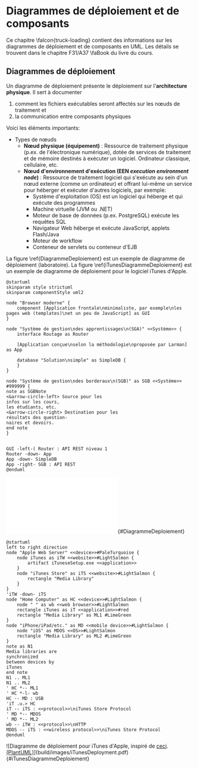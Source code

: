 # Diagrammes de déploiement et de composants

Ce chapitre&nbsp;\faIcon{truck-loading}&nbsp;contient des informations sur les diagrammes de déploiement et de composants en UML. Les détails se trouvent dans le chapitre F31/A37&nbsp;\faBook&nbsp;du livre du cours.

## Diagrammes de déploiement

Un diagramme de déploiement présente le déploiement sur l'**architecture physique**. Il sert à documenter

1. comment les fichiers exécutables seront affectés sur les nœuds de traitement et 
2. la communication entre composants physiques

Voici les éléments importants:

- Types de nœuds
  - **Nœud physique (équipement)** : Ressource de traitement physique (p.ex. de l'électronique numérique), dotée de services de traitement et de mémoire destinés à exécuter un logiciel. Ordinateur classique, cellulaire, etc.
  - **Nœud d'environnement d'exécution  (EEN *execution environment node*)** : Ressource de traitement logiciel qui s'exécute au sein d'un nœud externe (comme un ordinateur) et offrant lui-même un service pour héberger et exécuter d'autres logiciels, par exemple:
    - Système d'exploitation (OS) est un logiciel qui héberge et qui exécute des programmes
    - Machine virtuelle (JVM ou .NET)
    - Moteur de base de données (p.ex. PostgreSQL) exécute les requêtes SQL
    - Navigateur Web héberge et exécute JavaScript, applets Flash/Java
    - Moteur de workflow
    - Conteneur de servlets ou conteneur d'EJB

La figure&nbsp;\ref{DiagrammeDeploiement} est un exemple de diagramme de déploiement (laboratoire). 
La figure&nbsp;\ref{iTunesDiagrammeDeploiement} est un exemple de diagramme de déploiement pour le logiciel iTunes d'Apple. 

```{.plantuml hide-image=true plantuml-filename=build/images/DiagrammeDeploiement.pdf}
@startuml
skinparam style strictuml
skinparam componentStyle uml2

node "Browser moderne" {
    component [Application frontale\nminimaliste, par exemple\nles pages web (templates)\net un peu de JavaScript] as GUI
}

node "Système de gestion\ndes apprentissages\n(SGA)" <<Système>> {
    interface Routage as Router

    [Application conçue\nselon la méthodologie\nproposée par Larman] as App

    database "Solution\nsimple" as SimpleDB {
    } 
}

node "Système de gestion\ndes borderaux\n(SGB)" as SGB <<Système>> #999999 {
note as SGBNote
<&arrow-circle-left> Source pour les
infos sur les cours, 
les étudiants, etc.
<&arrow-circle-right> Destination pour les
résultats des question-
naires et devoirs.
end note
}


GUI -left-( Router : API REST niveau 1
Router -down- App
App -down- SimpleDB
App -right- SGB : API REST
@enduml
```

![Diagramme de déploiement du système à développer pour le laboratoire. [(PlantUML)](http://www.plantuml.com/plantuml/uml/ZLDHQnin37xthn0PZ1HwXUrj8uGcT8IECKPlUrhseDmfgPbFzcGxQHdzFLj-H_vOvRkaetsQuUuaMVxqwPFlCYQKb3jdua_B0GKxYEdUaRx5DYzs6jy5pyIfxbDqywqnx5k2qLpyBf90fvumZU2t0LrF9-3xB0Hd6qpMCwp5Sq97I-uismwTZOdEGQi0tL4NoewZg86DldUqWd4gOKmKpvPC2J93e0nQ-YDkiMx4XlG3CCBYsxLvEB6gxsCw_Esev2bIgRtaLY4n155MDiPIOSdZUZ4x6y5aSZendHuxi9n8rjWGtFYSDBiKAIQ9wHEUDTPuFlp9oZwIKzSXT8TzklMjTtvZDHx41nyFU-gR_OJI8VUy5MN0Qp7X2cDXxrqUA4TRD1cLlBeth-P7UW_m7zsklEXKCD_rZSxF1g35_7c_hzxrIu7P9pgcV5RJJ5wZw7ohnahZg7AqJbEeVHPL9UW7T5R6yjf7Y8EdGcI9vs2AhGharY8d3L1gBbxYYTtSAk1LeSo3Za-eSjZ7x1Ac2AMJNtdegpACLZIWLw6bhRSIBmnn2uLwKSJeFO2UQJK-ZWlUm-pBDTnygBy2sorXXZVck5MrViTLFmHzJkv9wo7MqwnwtVuXcKkjgZ_28m00)](build/images/DiagrammeDeploiement.pdf){#DiagrammeDeploiement}

```{.plantuml hide-image=true plantuml-filename=build/images/iTunesDeployment.pdf}
@startuml
left to right direction
node "Apple Web Server" <<device>>#PaleTurquoise {
    node iTunes as iTW <<website>>#LightSalmon {
        artifact iTuneseSetup.exe <<application>>
    }
    node "iTunes Store" as iTS <<website>>#LightSalmon {
        rectangle "Media Library"
    }
}
'iTW -down- iTS
node "Home Computer" as HC <<device>>#LightSalmon {
    node " " as wb <<web browser>>#LightSalmon
    rectangle iTunes as iT <<application>>#red
    rectangle "Media Library" as ML1 #LimeGreen
}
node "iPhone/iPad/etc." as MD <<mobile device>>#LightSalmon {
    node "iOS" as MDOS <<OS>>#LightSalmon
    rectangle "Media Library" as ML2 #LimeGreen
}
note as N1
Media libraries are
synchronized
between devices by
iTunes
end note
N1 .. ML1
N1 .. ML2
' HC *-- ML1
' HC *-l- wb
HC -- MD : USB
'iT .u.> HC
iT -- iTS : <<protocol>>\niTunes Store Protocol
' MD *-- MDOS
' MD *-- ML2
wb -- iTW : <<protocol>>\nHTTP
MDOS -- iTS : <<wireless protocol>>\niTunes Store Protocol
@enduml
```

![Diagramme de déploiement pour iTunes d'Apple, inspiré de [ceci](https://www.uml-diagrams.org/apple-itunes-uml-deployment-diagram-example.html). [(PlantUML)](http://www.plantuml.com/plantuml/uml/ZLF9JkGm4BtxAqhXW3HIWfeZGX6RH1yQEb9wr9UvE4b1MtBiO3k4dX7_FbM91M4Hu9ENUlKMssS-I1VwLWkDTm621QVkTm4QvR0EoXfXR8EGd7UTHjXY1IMwHtG9d9us-AXgpFE3GchSzEwXjyeZ_1D0OuIfJM_GW_Gqsn9YmCghm90LivHIjzP400-Iekva7I8GImnzb-4J4bQI0bLBrfJd8-BvbIY9J6Mm3fE9iFm18PkKvfwi9JVOA0ahLJdfzaaaU1Q7h3njx61IxXdZMDeMuTAsNHyu2-9RNiuJ-SWsuM2i7Qf96bJE3XxTMu1uAsoUuViO3XmsuaiVZBjPBO08MhnsY8OynSYAdJLuf0hP766eiwdsYZXQMobgzQqRjIuZQCrXhyilZNogxFYzie1ySBiGKxKUgnK7u53ulQbtpXhrbtnN60P2HPaUghsOiX9e6k1EudO1MSR-NsR7uf2lwbUQZjjneLEw4q5Jthw24_XTNl3DGzPdEPLGOpxYDtL2HZjdWwsjplC_Plxme8W7r9VQZ2GKpMn5_7JvOwljXrRBpQOGOvOphe4-eaRluNlIC_9DF_a_)](build/images/iTunesDeployment.pdf){#iTunesDiagrammeDeploiement}
